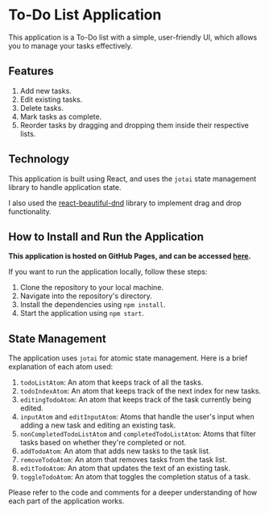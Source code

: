 # To-Do List Application

This application is a To-Do list with a simple, user-friendly UI, which allows you to manage your tasks effectively. 

## Features

1. Add new tasks.
2. Edit existing tasks.
3. Delete tasks.
4. Mark tasks as complete.
5. Reorder tasks by dragging and dropping them inside their respective lists.

## Technology

This application is built using React, and uses the `jotai` state management library to handle application state.

I also used the [react-beautiful-dnd](https://github.com/atlassian/react-beautiful-dnd) library to implement drag and drop functionality.

## How to Install and Run the Application

**This application is hosted on GitHub Pages, and can be accessed
[here](https://emericlaberge.github.io/todo_app/).**

If you want to run the application locally, follow these steps:

1. Clone the repository to your local machine.
2. Navigate into the repository's directory.
3. Install the dependencies using `npm install`.
4. Start the application using `npm start`.

## State Management

The application uses `jotai` for atomic state management. Here is a brief explanation of each atom used:

1. `todoListAtom`: An atom that keeps track of all the tasks.
2. `todoIndexAtom`: An atom that keeps track of the next index for new tasks.
3. `editingTodoAtom`: An atom that keeps track of the task currently being edited.
4. `inputAtom` and `editInputAtom`: Atoms that handle the user's input when adding a new task and editing an existing task.
5. `nonCompletedTodoListAtom` and `completedTodoListAtom`: Atoms that filter tasks based on whether they're completed or not.
6. `addTodoAtom`: An atom that adds new tasks to the task list.
7. `removeTodoAtom`: An atom that removes tasks from the task list.
8. `editTodoAtom`: An atom that updates the text of an existing task.
9. `toggleTodoAtom`: An atom that toggles the completion status of a task.

Please refer to the code and comments for a deeper understanding of how each part of the application works.
